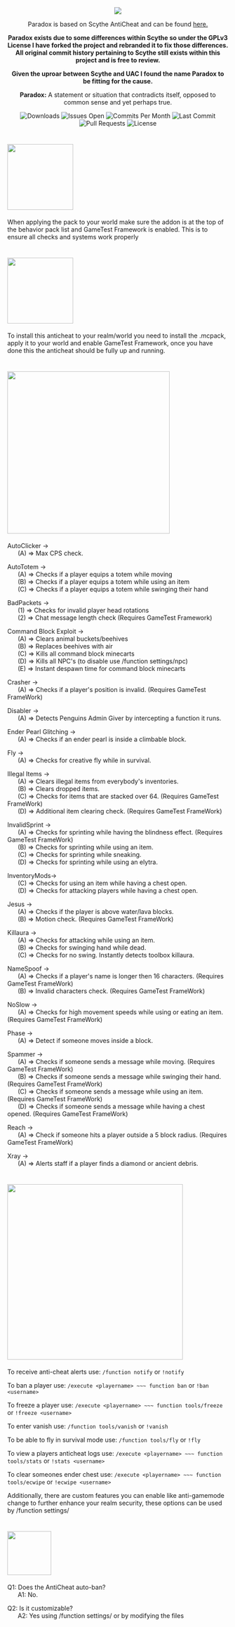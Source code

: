 <div align="center">
<img src="https://i.imgur.com/ZS38i7c.png" border="0">
<div align="center">
  
  Paradox is based on Scythe AntiCheat and can be found [here.](https://github.com/MrDiamond64/Scythe-AntiCheat "here.")</div>
  
**Paradox exists due to some differences within Scythe so under the GPLv3 License
I have forked the project and rebranded it to fix those differences. All original commit
history pertaining to Scythe still exists within this project and is free to review.**

**Given the uproar between Scythe and UAC I found the name Paradox to be fitting for the cause.**

**Paradox:** A statement or situation that contradicts itself, opposed to common sense and yet perhaps true.
<div align="left">
  
<div align="center">
  <img src="https://img.shields.io/github/downloads/Visual1mpact/Paradox_AntiCheat/total?style=plastic&logo=appveyor" alt="Downloads"/>
  <img src="https://img.shields.io/github/issues/Visual1mpact/Paradox_AntiCheat?label=ISSUES%20OPEN&style=plastic&logo=appveyor" alt="Issues Open"/>
  <img src="https://img.shields.io/github/commit-activity/m/Visual1mpact/Paradox_AntiCheat?style=plastic&logo=appveyor" alt="Commits Per Month"/>
  <img src="https://img.shields.io/github/last-commit/Visual1mpact/Paradox_AntiCheat?style=plastic&logo=appveyor" alt="Last Commit"/>
  <img src="https://img.shields.io/github/issues-pr/Visual1mpact/Paradox_AntiCheat?style=plastic&logo=appveyor" alt="Pull Requests"/>
  <img src="https://img.shields.io/github/license/Visual1mpact/Paradox_AntiCheat?style=plastic&logo=appveyor" alt="License"/>
</div>
  
# <img src="https://i.imgur.com/5W2YXCD.png" border="0" width="150">
When applying the pack to your world make sure the addon is at the top of the behavior pack list and GameTest Framework is enabled. This is to ensure all checks and systems work properly

# <img src="https://i.imgur.com/AXWmBA3.png" border="0" width="150">
To install this anticheat to your realm/world you need to install the .mcpack, apply it to your world and enable GameTest Framework, once you have done this the anticheat should be fully up and running.

# <img src="https://i.imgur.com/a5pxx97.png" border="0" width="370">

  AutoClicker -><br />
&nbsp;&nbsp;&nbsp;&nbsp;&nbsp;&nbsp;(A) => Max CPS check.

  AutoTotem -><br />
&nbsp;&nbsp;&nbsp;&nbsp;&nbsp;&nbsp;(A) => Checks if a player equips a totem while moving<br />
&nbsp;&nbsp;&nbsp;&nbsp;&nbsp;&nbsp;(B) => Checks if a player equips a totem while using an item<br />
&nbsp;&nbsp;&nbsp;&nbsp;&nbsp;&nbsp;(C) => Checks if a player equips a totem while swinging their hand<br />

  BadPackets -><br />
&nbsp;&nbsp;&nbsp;&nbsp;&nbsp;&nbsp;(1) => Checks for invalid player head rotations<br />
&nbsp;&nbsp;&nbsp;&nbsp;&nbsp;&nbsp;(2) => Chat message length check (Requires GameTest Framework)

  Command Block Exploit -><br />
&nbsp;&nbsp;&nbsp;&nbsp;&nbsp;&nbsp;(A) => Clears animal buckets/beehives<br />
&nbsp;&nbsp;&nbsp;&nbsp;&nbsp;&nbsp;(B) => Replaces beehives with air<br />
&nbsp;&nbsp;&nbsp;&nbsp;&nbsp;&nbsp;(C) => Kills all command block minecarts<br />
&nbsp;&nbsp;&nbsp;&nbsp;&nbsp;&nbsp;(D) => Kills all NPC's (to disable use /function settings/npc)<br />
&nbsp;&nbsp;&nbsp;&nbsp;&nbsp;&nbsp;(E) => Instant despawn time for command block minecarts<br />

  Crasher -><br />
&nbsp;&nbsp;&nbsp;&nbsp;&nbsp;&nbsp;(A) => Checks if a player's position is invalid. (Requires GameTest FrameWork)<br />

  Disabler -><br />
&nbsp;&nbsp;&nbsp;&nbsp;&nbsp;&nbsp;(A) => Detects Penguins Admin Giver by intercepting a function it runs.

  Ender Pearl Glitching -><br />
&nbsp;&nbsp;&nbsp;&nbsp;&nbsp;&nbsp;(A) => Checks if an ender pearl is inside a climbable block.

  Fly -><br />
&nbsp;&nbsp;&nbsp;&nbsp;&nbsp;&nbsp;(A) => Checks for creative fly while in survival.

  Illegal Items -><br />
&nbsp;&nbsp;&nbsp;&nbsp;&nbsp;&nbsp;(A) => Clears illegal items from everybody's inventories.<br />
&nbsp;&nbsp;&nbsp;&nbsp;&nbsp;&nbsp;(B) => Clears dropped items.<br />
&nbsp;&nbsp;&nbsp;&nbsp;&nbsp;&nbsp;(C) => Checks for items that are stacked over 64. (Requires GameTest FrameWork)<br />
&nbsp;&nbsp;&nbsp;&nbsp;&nbsp;&nbsp;(D) => Additional item clearing check. (Requires GameTest FrameWork)
    
  InvalidSprint -><br />
&nbsp;&nbsp;&nbsp;&nbsp;&nbsp;&nbsp;(A) => Checks for sprinting while having the blindness effect. (Requires GameTest FrameWork)<br />
&nbsp;&nbsp;&nbsp;&nbsp;&nbsp;&nbsp;(B) => Checks for sprinting while using an item.<br />
&nbsp;&nbsp;&nbsp;&nbsp;&nbsp;&nbsp;(C) => Checks for sprinting while sneaking.<br />
&nbsp;&nbsp;&nbsp;&nbsp;&nbsp;&nbsp;(D) => Checks for sprinting while using an elytra.<br />

  InventoryMods-><br />
&nbsp;&nbsp;&nbsp;&nbsp;&nbsp;&nbsp;(C) => Checks for using an item while having a chest open.<br />
&nbsp;&nbsp;&nbsp;&nbsp;&nbsp;&nbsp;(D) => Checks for attacking players while having a chest open.<br />

  Jesus -><br />
&nbsp;&nbsp;&nbsp;&nbsp;&nbsp;&nbsp;(A) => Checks if the player is above water/lava blocks.<br />
&nbsp;&nbsp;&nbsp;&nbsp;&nbsp;&nbsp;(B) => Motion check. (Requires GameTest FrameWork)

  Killaura -><br />
&nbsp;&nbsp;&nbsp;&nbsp;&nbsp;&nbsp;(A) => Checks for attacking while using an item.<br />
&nbsp;&nbsp;&nbsp;&nbsp;&nbsp;&nbsp;(B) => Checks for swinging hand while dead. <br />
&nbsp;&nbsp;&nbsp;&nbsp;&nbsp;&nbsp;(C) => Checks for no swing. Instantly detects toolbox killaura.
  

  NameSpoof -><br />
&nbsp;&nbsp;&nbsp;&nbsp;&nbsp;&nbsp;(A) => Checks if a player's name is longer then 16 characters. (Requires GameTest FrameWork)<br />
&nbsp;&nbsp;&nbsp;&nbsp;&nbsp;&nbsp;(B) => Invalid characters check. (Requires GameTest FrameWork)<br />

  NoSlow -><br />
&nbsp;&nbsp;&nbsp;&nbsp;&nbsp;&nbsp;(A) => Checks for high movement speeds while using or eating an item. (Requires GameTest FrameWork)

  Phase -><br />
&nbsp;&nbsp;&nbsp;&nbsp;&nbsp;&nbsp;(A) => Detect if someone moves inside a block.

  Spammer -><br />
&nbsp;&nbsp;&nbsp;&nbsp;&nbsp;&nbsp;(A) => Checks if someone sends a message while moving. (Requires GameTest FrameWork)<br />
&nbsp;&nbsp;&nbsp;&nbsp;&nbsp;&nbsp;(B) => Checks if someone sends a message while swinging their hand. (Requires GameTest FrameWork)<br />
&nbsp;&nbsp;&nbsp;&nbsp;&nbsp;&nbsp;(C) => Checks if someone sends a message while using an item. (Requires GameTest FrameWork)<br />
&nbsp;&nbsp;&nbsp;&nbsp;&nbsp;&nbsp;(D) => Checks if someone sends a message while having a chest opened. (Requires GameTest FrameWork)<br />

  Reach -><br />
&nbsp;&nbsp;&nbsp;&nbsp;&nbsp;&nbsp;(A) => Check if someone hits a player outside a 5 block radius. (Requires GameTest FrameWork)

  Xray -><br />
&nbsp;&nbsp;&nbsp;&nbsp;&nbsp;&nbsp;(A) => Alerts staff if a player finds a diamond or ancient debris.

# <img src="https://i.imgur.com/ONwNwQC.png" border="0" width="400">
To receive anti-cheat alerts use:
```/function notify``` or ```!notify```

To ban a player use:
```/execute <playername> ~~~ function ban``` or ```!ban <username>```

To freeze a player use:
```/execute <playername> ~~~ function tools/freeze``` or ```!freeze <username>```

To enter vanish use:
```/function tools/vanish``` or ```!vanish```

To be able to fly in survival mode use:
```/function tools/fly``` or ```!fly```

To view a players anticheat logs use:
```/execute <playername> ~~~ function tools/stats``` or ```!stats <username>```

To clear someones ender chest use:
```/execute <playername> ~~~ function tools/ecwipe``` or ```!ecwipe <username>```

Additionally, there are custom features you can enable like anti-gamemode change to further enhance your realm security, these options can be used by /function settings/<name>

# <img src="https://i.imgur.com/wxqdSFv.png" border="0" width="100">

Q1: Does the AntiCheat auto-ban?<br />
&nbsp;&nbsp;&nbsp;&nbsp;&nbsp;&nbsp;A1: No.

Q2: Is it customizable?<br />
&nbsp;&nbsp;&nbsp;&nbsp;&nbsp;&nbsp;A2: Yes using /function settings/<name> or by modifying the files
